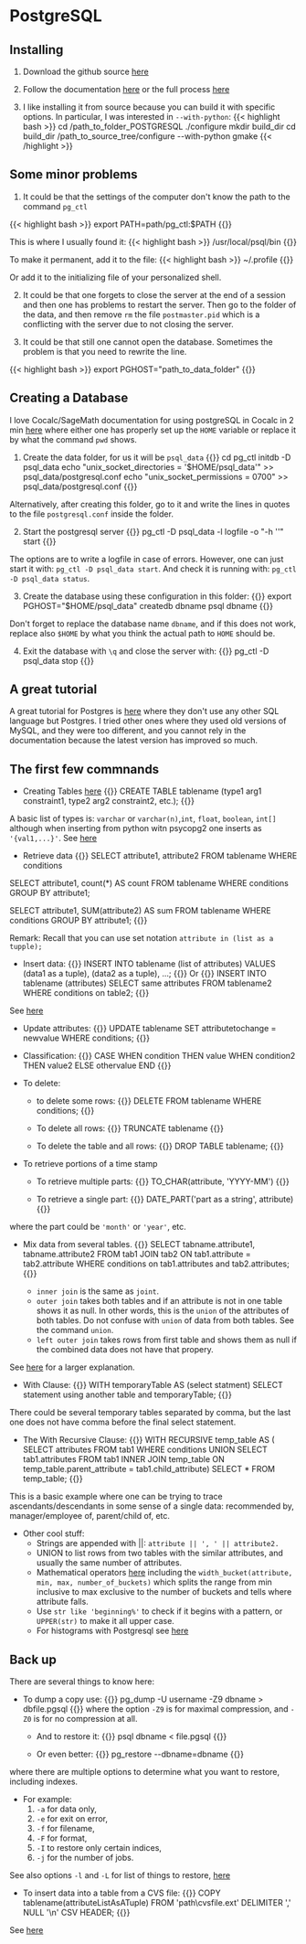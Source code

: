 # PostgreSQL

## Installing

1. Download the github source 
[here](https://github.com/postgres/postgres) 
 
2. Follow the documentation 
[here](https://www.postgresql.org/docs/9.3/install-short.html) 
or the full process
[here](https://www.postgresql.org/docs/9.3/install-procedure.html)

3. I like installing it from source because you can
build it with specific options. In particular, I was interested in
`--with-python`: 
{{< highlight bash >}}
	cd /path_to_folder_POSTGRESQL
	./configure
	mkdir build_dir
	cd build_dir
	/path_to_source_tree/configure --with-python
	gmake
{{< /highlight >}}

## Some minor problems
1. It could be that the settings of the computer don't know 
the path to the command `pg_ctl`

{{< highlight bash >}}
	export PATH=path/pg_ctl:$PATH
{{</highlight>}}

This is where I usually found it:
{{< highlight bash >}}
	/usr/local/psql/bin
{{</highlight>}}

To make it permanent, add it to the file:
{{< highlight bash >}}
	~/.profile
{{</highlight>}}

Or add it to the initializing file of your personalized shell.


2. It could be that one forgets to close the server at the end 
of a session and then one has problems to restart the server. Then
go to the folder of the data, and then remove `rm` the file `postmaster.pid`
which is a conflicting with the server due to not closing the server.

3. It could be that still one cannot open the database. Sometimes the problem 
is that you need to rewrite the line.

{{< highlight bash >}}
    export PGHOST="path_to_data_folder"
{{</highlight>}}




## Creating a Database

I love Cocalc/SageMath documentation for using postgreSQL in Cocalc in 2 min
[here](https://doc.cocalc.com/howto/postgresql.html)
where either one has properly set up the `HOME` variable or replace it by what the command `pwd` shows.

1. Create the data folder, for us it will be `psql_data` 
{{<highlight bash>}}
	cd
	pg_ctl initdb -D psql_data 
	echo "unix_socket_directories = '$HOME/psql_data'" >> psql_data/postgresql.conf
	echo "unix_socket_permissions = 0700" >> psql_data/postgresql.conf
{{</highlight>}}

Alternatively, after creating this folder, 
go to it and write the lines
in quotes to the file `postgresql.conf`
inside the folder.

2. Start the postgresql server
{{<highlight bash>}}
pg_ctl -D psql_data -l logfile -o "-h ''" start
{{</highlight>}}

The options are to write a logfile in case of errors. However,
one can just start it with: `pg_ctl -D psql_data start`. 
And check it is running with: `pg_ctl -D psql_data status`.

3. Create the database using these configuration in this folder:
{{<highlight bash>}}
    export PGHOST="$HOME/psql_data"
	createdb dbname
	psql dbname
{{</highlight>}}

Don't forget to replace the database name `dbname`, and if
this does not work, replace also `$HOME` by what you think the actual
path to `HOME` should be.

4. Exit the database with `\q` and close the server with:
{{<highlight bash>}}
	pg_ctl -D psql_data stop
{{</highlight>}}

## A great tutorial
A great tutorial for Postgres is [here](https://pgexercises.com/)
where they don't use any other SQL language but Postgres. 
I tried other ones where they used old versions of MySQL,
and they were too different, and you cannot rely in the 
documentation because the latest version has improved so much.

## The first few commnands

* Creating Tables [here](https://www.postgresql.org/docs/9.1/sql-createtable.html)
{{<highlight postgresql>}}
CREATE TABLE tablename (type1 arg1 constraint1, type2 arg2 constraint2, etc.);
{{</highlight>}}

A basic list of types is: `varchar` or `varchar(n)`,`int`, `float`, `boolean`, `int[]` although when inserting from python witn psycopg2 one inserts as `'{val1,...}'`. See [here](https://www.guru99.com/postgresql-data-types.html)

* Retrieve data
{{<highlight postgresql>}}
SELECT attribute1, attribute2 FROM tablename WHERE conditions 

SELECT attribute1, count(\*) AS count FROM tablename WHERE conditions GROUP BY attribute1;

SELECT attribute1, SUM(attribute2) AS sum FROM tablename WHERE conditions GROUP BY attribute1;
{{</highlight>}}

Remark: Recall that you can use set notation `attribute in (list as a tupple);`


* Insert data:
{{<highlight postgresql>}}
    INSERT INTO tablename (list of attributes) VALUES (data1 as a tuple), (data2 as a tuple), ...;
{{</highlight>}}
Or
{{<highlight postgresql>}}
INSERT INTO tablename (attributes) SELECT same attributes FROM tablename2 WHERE conditions on table2;
{{</highlight>}}

See [here](https://www.postgresql.org/docs/9.5/sql-insert.html)

* Update attributes:
{{<highlight postgresql>}}
    UPDATE tablename SET attributetochange = newvalue WHERE conditions;
{{</highlight>}}

* Classification:
{{<highlight postgresql>}}
    CASE WHEN condition THEN value WHEN condition2 THEN value2 ELSE othervalue END
{{</highlight>}}

* To delete:
    - to delete some rows:
{{<highlight postgresql>}}
    DELETE FROM tablename WHERE conditions;
{{</highlight>}}

    - To delete all rows:
{{<highlight postgresql>}}
    TRUNCATE tablename
{{</highlight>}}

    - To delete the table and all rows:
{{<highlight postgresql>}}
    DROP TABLE tablename;
{{</highlight>}}

* To retrieve portions of a time stamp

    - To retrieve multiple parts:
{{<highlight postgresql>}}
    TO_CHAR(attribute, 'YYYY-MM')
{{</highlight>}}

    - To retrieve a single part:
{{<highlight postgresql>}}
    DATE_PART('part as a string', attribute)
{{</highlight>}}

where the part could be `'month'` or `'year'`, etc.


* Mix data from several tables. 
{{<highlight postgresql>}}
SELECT tabname.attribute1, tabname.attribute2
FROM tab1 JOIN tab2 ON tab1.attribute = tab2.attribute
WHERE conditions on tab1.attributes and tab2.attributes;
{{</highlight>}}

    - `inner join` is the same as `joint`.
    - `outer join` takes both tables and if an attribute is not in one table shows it as null. In other words, 
this is the `union` of the attributes of both tables. Do not confuse with
`union` of data from both tables. See the command `union`.
    - `left outer join` takes rows from first table and shows them as null if the combined data does not have that propery.

See [here](https://www.postgresql.org/docs/8.3/tutorial-join.html) for a larger explanation.

* With Clause:
{{<highlight postgresql>}}
WITH temporaryTable AS (select statment) SELECT statement using another table and temporaryTable;
{{</highlight>}}

There could be several temporary tables separated by comma, but the last one does not have comma before the final select statement. 

* The With Recursive Clause:
{{<highlight postgresql>}}
WITH RECURSIVE temp_table AS (
SELECT attributes FROM tab1 WHERE conditions
UNION
SELECT tab1.attributes FROM tab1
INNER JOIN temp_table 
ON temp_table.parent_attribute = tab1.child_attribute)
SELECT * FROM temp_table;
{{</highlight>}}

This is a basic example where one can be trying 
to trace ascendants/descendants
in some sense of a single data: recommended by, manager/employee of,
parent/child of, etc.

* Other cool stuff:
    - Strings are appended with ||: `attribute || ', ' || attribute2.`
    - UNION to list rows from two tables with the similar attributes, and usually the same number of attributes.
    - Mathematical operators [here](https://www.postgresql.org/docs/9.1/functions-math.html) including the `width_bucket(attribute, min, max, number_of_buckets)` which splits the range from min inclusive to max exclusive to the number of buckets and tells where attribute falls. 
    - Use `str like 'beginning%'` to check if it begins with a pattern, or `UPPER(str)` to make it all upper case.  
    - For histograms with Postgresql see [here](https://tapoueh.org/blog/2014/02/postgresql-aggregates-and-histograms/)

## Back up
There are several things to know here:

* To dump a copy use:
{{<highlight bash>}}
pg_dump -U username -Z9 dbname > dbfile.pgsql
{{</highlight>}}
where the option `-Z9` is for maximal compression, and `-Z0` is for no
compression at all.

    - And to restore it:
{{<highlight bash>}}
psql dbname < file.pgsql
{{</highlight>}}

    - Or even better:
{{<highlight bash>}}
pg_restore --dbname=dbname
{{</highlight>}}

where there are multiple options to determine 
what you want to restore, including indexes.

 - For example:
    1. `-a` for data only, 
    2. `-e` for exit on error, 
    3. `-f` for filename, 
    4. `-F` for format,
    5. `-I` to restore only certain indices, 
    6. `-j` for the number of jobs.

See also options `-l` and `-L` for list of things to restore, [here](https://www.postgresql.org/docs/9.2/app-pgrestore.html)

* To insert data into a table from a CVS file:
{{<highlight postgresql>}}
COPY tablename(attributeListAsATuple) FROM 'path\cvsfile.ext' DELIMITER ',' NULL '\n' CSV HEADER; 
{{</highlight>}}

See [here](https://www.postgresql.org/docs/9.0/sql-copy.html)
 

	
